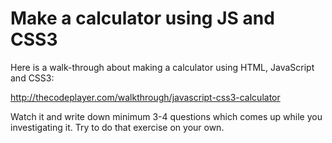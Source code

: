 # Make a calculator using JS and CSS3

Here is a walk-through about making a calculator
using HTML, JavaScript and CSS3:

http://thecodeplayer.com/walkthrough/javascript-css3-calculator

Watch it and write down minimum 3-4 questions
which comes up while you investigating it.
Try to do that exercise on your own.
